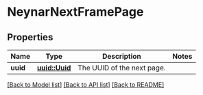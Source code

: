 # NeynarNextFramePage

## Properties

Name | Type | Description | Notes
------------ | ------------- | ------------- | -------------
**uuid** | [**uuid::Uuid**](uuid::Uuid.md) | The UUID of the next page. | 

[[Back to Model list]](../README.md#documentation-for-models) [[Back to API list]](../README.md#documentation-for-api-endpoints) [[Back to README]](../README.md)


